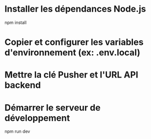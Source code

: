 
# Installer les dépendances Node.js
npm install

# Copier et configurer les variables d'environnement (ex: .env.local)
# Mettre la clé Pusher et l'URL API backend

# Démarrer le serveur de développement
npm run dev